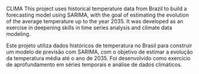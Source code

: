 CLIMA
This project uses historical temperature data from Brazil to build a forecasting model using SARIMA, with the goal of estimating the evolution of the average temperature up to the year 2035. It was developed as an exercise in deepening skills in time series analysis and climate data modeling.

Este projeto utiliza dados históricos de temperatura no Brasil para construir um modelo de previsão com SARIMA, com o objetivo de estimar a evolução da temperatura média até o ano de 2035. Foi desenvolvido como exercício de aprofundamento em séries temporais e análise de dados climáticos.
